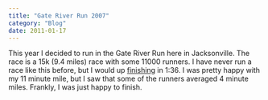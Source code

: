 ```yaml
---
title: "Gate River Run 2007"
category: "Blog"
date: 2011-01-17
---
```



This year I decided to run in the Gate River Run here in Jacksonville. The race is a 15k (9.4 miles) race with some 11000 runners. I have never run a race like this before, but I would up [finishing](http://www.jacksonville.com/splrunning/search_2007.shtml?RecordID=6421&PageID=3&PrevPageID=2&cpipage=1&CPIsortType=&CPIorderBy=) in 1:36\. I was pretty happy with my 11 minute mile, but I saw that some of the runners averaged 4 minute miles. Frankly, I was just happy to finish.